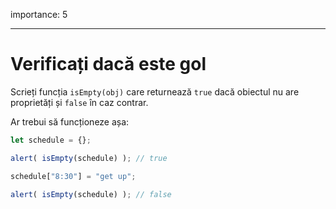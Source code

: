 importance: 5

---

# Verificați dacă este gol

Scrieți funcția `isEmpty(obj)` care returnează `true` dacă obiectul nu are proprietăți și `false` în caz contrar.

Ar trebui să funcționeze așa:

```js
let schedule = {};

alert( isEmpty(schedule) ); // true

schedule["8:30"] = "get up";

alert( isEmpty(schedule) ); // false
```

